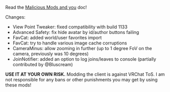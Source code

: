 Read the [Malicious Mods and you](https://github.com/knah/VRCMods/blob/master/Malicious-Mods.md) doc!

Changes:
 * View Point Tweaker: fixed compatibility with build 1133
 * Advanced Safety: fix hide avatar by id/author buttons failing
 * FavCat: added world/user favorites import
 * FavCat: try to handle various image cache corruptions
 * CameraMinus: allow zooming in further (up to 1 degree FoV on the camera, previously was 10 degrees)
 * JoinNotifier: added an option to log joins/leaves to console (partially contributed by @Bluscream)

**USE IT AT YOUR OWN RISK.** Modding the client is against VRChat ToS. I am not responsible for any bans or other punishments you may get by using these mods!
